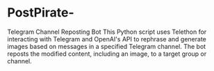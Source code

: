 # PostPirate-
Telegram Channel Reposting Bot This Python script uses Telethon for interacting with Telegram and OpenAI's API to rephrase and generate images based on messages in a specified Telegram channel. The bot reposts the modified content, including an image, to a target group or channel.
